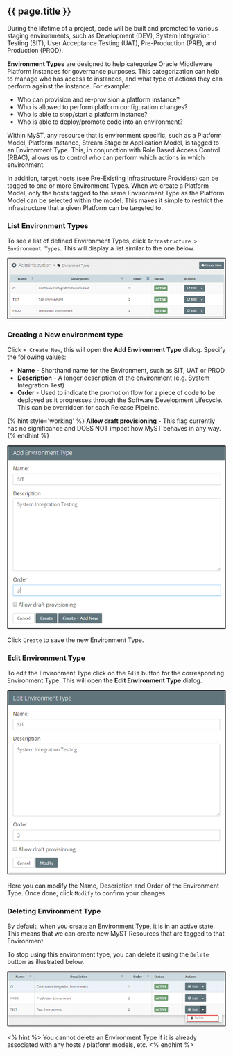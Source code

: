 ## {{ page.title }}
During the lifetime of a project, code will be built and promoted to various staging environments, such as Development \(DEV\), System Integration Testing \(SIT\), User Acceptance Testing \(UAT\), Pre-Production \(PRE\), and Production \(PROD\).

**Environment Types** are designed to help categorize Oracle Middleware Platform Instances for governance purposes. This categorization can help to manage who has access to instances, and what type of actions they can perform against the instance. For example:

* Who can provision and re-provision a platform instance?
* Who is allowed to perform platform configuration changes?
* Who is able to stop/start a platform instance?
* Who is able to deploy/promote code into an environment?

Within MyST, any resource that is environment specific, such as a Platform Model, Platform Instance, Stream Stage or Application Model, is tagged to an Environment Type. This, in conjunction with Role Based Access Control \(RBAC\), allows us to control who can perform which actions in which environment.

In addition, target hosts \(see Pre-Existing Infrastructure Providers\) can be tagged to one or more Environment Types. When we create a Platform Model, only the hosts tagged to the same Environment Type as the Platform Model can be selected within the model. This makes it simple to restrict the infrastructure that a given Platform can be targeted to.

### List Environment Types

To see a list of defined Environment Types, click  `Infrastructure > Environment Types`. This will display a list similar to the one below.

![](img/EnvironmentTypeList.png)

### Creating a New environment type

Click `+ Create New`, this will open the **Add Environment Type** dialog. Specify the following values:

* **Name** - Shorthand name for the Environment, such as SIT, UAT or PROD
* **Description** - A longer description of the environment \(e.g. System Integration Test\)
* **Order** - Used to indicate the promotion flow for a piece of code to be deployed as it progresses through the Software Development Lifecycle. This can be overridden for each Release Pipeline.

{% hint style='working' %}
**Allow draft provisioning** - This flag currently has no significance and DOES NOT impact how MyST behaves in any way.
{% endhint %}

![](img/EnvironmentTypeAdd.png)

Click `Create` to save the new Environment Type.

### Edit Environment Type

To edit the Environment Type click on the `Edit` button for the corresponding Environment Type. This will open the **Edit Environment Type** dialog.

![](img/EnvironmentTypeEdit.png)

Here you can modify the Name, Description and Order of the Environment Type. Once done, click `Modify` to confirm your changes.

### Deleting Environment Type

By default, when you create an Environment Type, it is in an active state. This means that we can create new MyST Resources that are tagged to that Environment.

To stop using this environment type, you can delete it using the `Delete` button as illustrated below.

![](img/EnvironmentTypeDelete.png)

<% hint %>
You cannot delete an Environment Type if it is already associated with any hosts / platform models, etc.
<% endhint %>